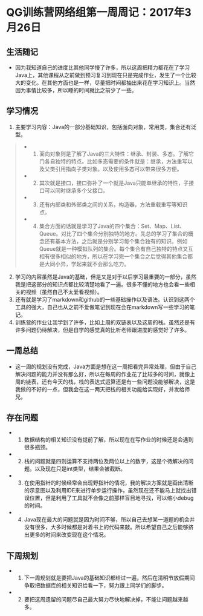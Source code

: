 # QG训练营网络组第一周周记：2017年3月26日
## 生活随记
* 因为我知道自己的进度比其他同学慢了许多，所以这周把精力都花在了学习Java上，其他课程从之前做到预习复习到现在只是完成作业，发生了一个比较大的变化。在其他方面也是一样，尽量把时间都抽出来花在学习知识上。当然因为事情比较多，所以睡的时间就比之前少了一些。
## 学习情况
1. 主要学习内容：Java的一部分基础知识，包括面向对象，常用类，集合还有泛型。
> * 1. 面向对象则是了解了Java的三大特性：继承、封装、多态。了解它门各自独特的特点。比如多态需要的条件就是：继承，方法重写以及父类引用指向子类对象。以及使用多态可以带来很多方便。
> * 2. 其次就是接口，接口弥补了一个就是Java只能单继承的特性，子接口可以同时继承多个父接口。
> * 3. 还有内部类和外部类之间的关系，构造器，方法重载重写等知识点。
> * 4. 集合方面的话就是学习了Java的四个集合：Set、Map、List、Queue。对比了四个集合分别独特的地方。先总的学习了集合的概念还有基本方法，之后就是分别学习每个集合独有的知识。例如Queue就是一种模拟队列的集合。每个集合有自己独特的特点又互相有很多相似的地方，所以在学习完一个集合之后觉得其他集合都是大同小异，学起来就不会那么吃力。
2. 学习的内容虽然是Java的基础，但是又是对于以后学习最重要的一部分，虽然我是把这部分的知识点都比较清楚地看了一遍。很多不懂的地方也会看一些相关的视频（虽然自己不太爱看视频）。
3. 还有就是学习了markdown和github的一些基础操作以及语法。认识到这两个工具的强大，自己也从之前不爱做笔记到现在会在markdown写一些学习的笔记。 
4. 训练营的作业让我学到了许多，比如上周的双链表以及这周的栈。虽然还是有许多问题仍待解决，但是自学的感觉真的比听老师跟进度的感觉好了许多。

## 一周总结
* 这一周的规划没有完成，Java方面是想在这一周把看完异常处理，但由于自己解决问题的能力并没有那么好，所以在每周的作业花了比较多的时间，就像上周的链表，还有今天的栈，栈的表达式运算还是有一些问题没能够解决，这是我做的不好的一点，但我会在这一两天把栈的相关功能给实现好，并发给师兄。

## 存在问题
* 1. 数据结构的相关知识没有提前了解，所以现在在写作业的时候还是会遇到很多瓶颈。
* 2. 栈的问题就是四则运算不支持两位及两位以上的数字，这是个待解决的问题。以及现在只是int类型，结果会被截断。
* 3. 在使用指针的时候经常会出现野指针的情况，我的解决方案就是画出清晰的示意图以及利用IDE来进行单步运行操作，虽然现在还不能马上就找出错误位置，但是利用了工具就不会像之前那样盲目地寻找，可以缩小debug的时间。
* 4. Java现在最大的问题就是因为时间不够，所以自己去想某一道题的机会并没有很多，大多时候都是对着书上的代码来敲。所以希望自己之后能够挤出更多的时间来改变现在这个情况。

## 下周规划
* 1. 下一周规划就是要把Java的基础知识都给过一遍，然后在清明节放假期间争取把数据库的相关知识给看一下，努力跟上同学们的脚步。
* 2. 要把这周遗留的问题尽自己最大努力尽快地解决掉，不能让问题越来越多。